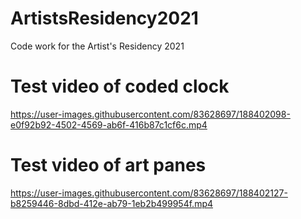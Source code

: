 # ArtistsResidency2021
Code work for the Artist's Residency 2021

# Test video of coded clock

https://user-images.githubusercontent.com/83628697/188402098-e0f92b92-4502-4569-ab6f-416b87c1cf6c.mp4



# Test video of art panes

https://user-images.githubusercontent.com/83628697/188402127-b8259446-8dbd-412e-ab79-1eb2b499954f.mp4

